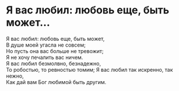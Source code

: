 # __Я вас любил: любовь еще, быть может…__  
Я вас любил: любовь еще, быть может,  
В душе моей угасла не совсем;  
Но пусть она вас больше не тревожит;  
Я не хочу печалить вас ничем.  
Я вас любил безмолвно, безнадежно,   
То робостью, то ревностью томим; 
Я вас любил так искренно, так нежно,  
Как дай вам Бог любимой быть другим.  
